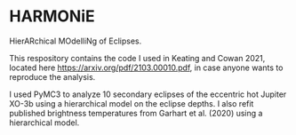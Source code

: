 # HARMONiE
HierARchical MOdelliNg of Eclipses. 

This respository contains the code I used in Keating and Cowan 2021, located here https://arxiv.org/pdf/2103.00010.pdf, in case anyone wants to reproduce the analysis.

I used PyMC3 to analyze 10 secondary eclipses of the eccentric hot Jupiter XO-3b using a hierarchical model on the eclipse depths. I also refit published brightness temperatures from Garhart et al. (2020) using a hierarchical model.




